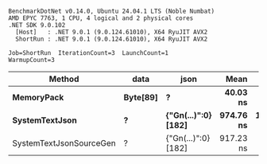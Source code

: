 ```

BenchmarkDotNet v0.14.0, Ubuntu 24.04.1 LTS (Noble Numbat)
AMD EPYC 7763, 1 CPU, 4 logical and 2 physical cores
.NET SDK 9.0.102
  [Host]   : .NET 9.0.1 (9.0.124.61010), X64 RyuJIT AVX2
  ShortRun : .NET 9.0.1 (9.0.124.61010), X64 RyuJIT AVX2

Job=ShortRun  IterationCount=3  LaunchCount=1  
WarmupCount=3  

```
| Method                  | data     | json                | Mean      | Error        | StdDev    | Min       | Max         | Gen0   | Allocated |
|------------------------ |--------- |-------------------- |----------:|-------------:|----------:|----------:|------------:|-------:|----------:|
| **MemoryPack**              | **Byte[89]** | **?**                   |  **40.03 ns** |     **1.320 ns** |  **0.072 ns** |  **39.97 ns** |    **40.11 ns** | **0.0062** |     **104 B** |
| **SystemTextJson**          | **?**        | **{&quot;Gn(...)&quot;:0} [182]** | **974.76 ns** | **1,173.295 ns** | **64.312 ns** | **928.35 ns** | **1,048.17 ns** | **0.0057** |     **104 B** |
| SystemTextJsonSourceGen | ?        | {&quot;Gn(...)&quot;:0} [182] | 917.23 ns |     5.970 ns |  0.327 ns | 916.87 ns |   917.50 ns | 0.0057 |     104 B |
